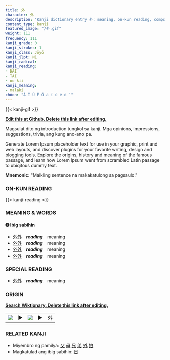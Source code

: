 ```yaml
---
title: 外
character: 外
description: "Kanji dictionary entry 外: meaning, on-kun reading, compounds, origin, related kanji"
content_type: kanji
featured_image: "/外.gif"
weight: 111
frequency: 111
kanji_grade: 0
kanji_strokes: 1
kanji_class: Jōyō
kanji_jlpt: N1
kanji_radical: 
kanji_reading: 
- DAI
- TAI
- oo-kii
kanji_meaning:
- malaki
chōon: "Ā Ī Ū Ē Ō ā ī ū ē ō ’"
---
```

[//]: # (Don't edit the line below. Kanji animated GIF code is automatically generated.)
{{< kanji-gif >}}

[//]: # (Edit below this line.)

**[Edit this at Github. Delete this link after editing.](https://github.com/tim0g/tim/tree/main/content/kanji/外/index.md)**

Magsulat dito ng introduction tungkol sa kanji. Mga opinions, impressions, suggestions, trivia, ang kung ano-ano pa.

Generate Lorem Ipsum placeholder text for use in your graphic, print and web layouts, and discover plugins for your favorite writing, design and blogging tools. Explore the origins, history and meaning of the famous passage, and learn how Lorem Ipsum went from scrambled Latin passage to ubiqitous dummy text.
 
**Mnemonic:** "Maikling sentence na makakatulong sa pagsaulo."

### ON-KUN READING

[//]: # (Don't edit the line below. ON-KUN READING code is automatically generated.)
{{< kanji-reading >}}

### MEANING & WORDS

#### ➊ **Ibig sabihin**
  - [外](../外)[外](../外)　***reading***　meaning
  - [外](../外)[外](../外)　***reading***　meaning
  - [外](../外)[外](../外)　***reading***　meaning
  - [外](../外)[外](../外)　***reading***　meaning

### SPECIAL READING
  - [外](../外)[外](../外)　***reading***　meaning

### ORIGIN

**[Search Wiktionary. Delete this link after editing.](https://wiktionary.org/wiki/外)**
<table class="kanji-table"><tr><td>
<img src="60px-外-bronze.svg.png">
</td><td>▶</td><td>
<img src="60px-外-oracle.svg.png">
</td><td>▶</td>
<td class="kanji-origin">外</td>
</tr></table>

### RELATED KANJI
- Miyembro ng pamilya: [父](../父) [母](../母) [兄](../兄) [弟](../弟) [外](../外) [娘](../娘)
- Magkatulad ang ibig sabihin: [日](../日)
